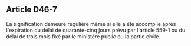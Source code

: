 Article D46-7
----
La signification demeure régulière même si elle a été accomplie après
l'expiration du délai de quarante-cinq jours prévu par l'article 559-1 ou du
délai de trois mois fixé par le ministère public ou la partie civile.
